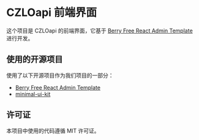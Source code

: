 # CZLOapi 前端界面

这个项目是 CZLOapi 的前端界面，它基于 [Berry Free React Admin Template](https://github.com/codedthemes/berry-free-react-admin-template) 进行开发。

## 使用的开源项目

使用了以下开源项目作为我们项目的一部分：

- [Berry Free React Admin Template](https://github.com/codedthemes/berry-free-react-admin-template)
- [minimal-ui-kit](minimal-ui-kit)

## 许可证

本项目中使用的代码遵循 MIT 许可证。
